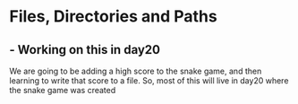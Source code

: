 # Files, Directories and Paths

## - Working on this in day20

We are going to be adding a high score to the snake game, and then learning to write that score to a file. So, most of this will live in day20 where the snake game was created